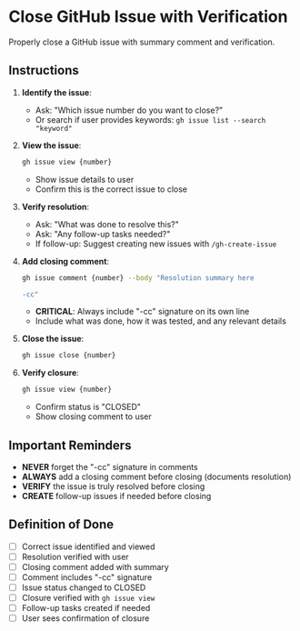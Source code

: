 # Close GitHub Issue with Verification

Properly close a GitHub issue with summary comment and verification.

## Instructions

1. **Identify the issue**:
   - Ask: "Which issue number do you want to close?"
   - Or search if user provides keywords: `gh issue list --search "keyword"`

2. **View the issue**:
   ```bash
   gh issue view {number}
   ```
   - Show issue details to user
   - Confirm this is the correct issue to close

3. **Verify resolution**:
   - Ask: "What was done to resolve this?"
   - Ask: "Any follow-up tasks needed?"
   - If follow-up: Suggest creating new issues with `/gh-create-issue`

4. **Add closing comment**:
   ```bash
   gh issue comment {number} --body "Resolution summary here

   -cc"
   ```
   - **CRITICAL**: Always include "-cc" signature on its own line
   - Include what was done, how it was tested, and any relevant details

5. **Close the issue**:
   ```bash
   gh issue close {number}
   ```

6. **Verify closure**:
   ```bash
   gh issue view {number}
   ```
   - Confirm status is "CLOSED"
   - Show closing comment to user

## Important Reminders

- **NEVER** forget the "-cc" signature in comments
- **ALWAYS** add a closing comment before closing (documents resolution)
- **VERIFY** the issue is truly resolved before closing
- **CREATE** follow-up issues if needed before closing

## Definition of Done

- [ ] Correct issue identified and viewed
- [ ] Resolution verified with user
- [ ] Closing comment added with summary
- [ ] Comment includes "-cc" signature
- [ ] Issue status changed to CLOSED
- [ ] Closure verified with `gh issue view`
- [ ] Follow-up tasks created if needed
- [ ] User sees confirmation of closure
